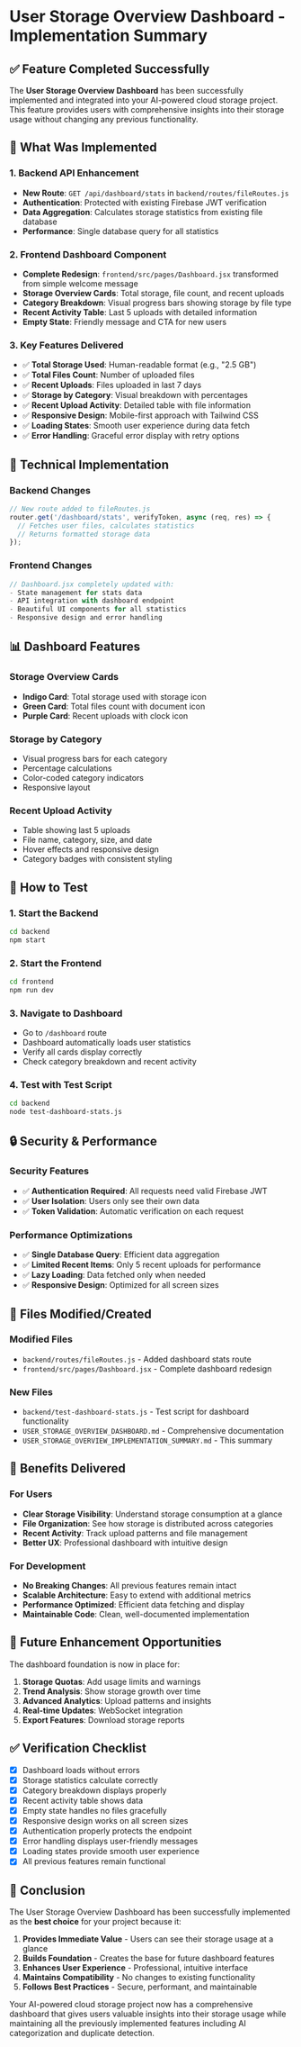 # User Storage Overview Dashboard - Implementation Summary

## ✅ Feature Completed Successfully

The **User Storage Overview Dashboard** has been successfully implemented and integrated into your AI-powered cloud storage project. This feature provides users with comprehensive insights into their storage usage without changing any previous functionality.

## 🎯 What Was Implemented

### 1. Backend API Enhancement
- **New Route**: `GET /api/dashboard/stats` in `backend/routes/fileRoutes.js`
- **Authentication**: Protected with existing Firebase JWT verification
- **Data Aggregation**: Calculates storage statistics from existing file database
- **Performance**: Single database query for all statistics

### 2. Frontend Dashboard Component
- **Complete Redesign**: `frontend/src/pages/Dashboard.jsx` transformed from simple welcome message
- **Storage Overview Cards**: Total storage, file count, and recent uploads
- **Category Breakdown**: Visual progress bars showing storage by file type
- **Recent Activity Table**: Last 5 uploads with detailed information
- **Empty State**: Friendly message and CTA for new users

### 3. Key Features Delivered
- ✅ **Total Storage Used**: Human-readable format (e.g., "2.5 GB")
- ✅ **Total Files Count**: Number of uploaded files
- ✅ **Recent Uploads**: Files uploaded in last 7 days
- ✅ **Storage by Category**: Visual breakdown with percentages
- ✅ **Recent Upload Activity**: Detailed table with file information
- ✅ **Responsive Design**: Mobile-first approach with Tailwind CSS
- ✅ **Loading States**: Smooth user experience during data fetch
- ✅ **Error Handling**: Graceful error display with retry options

## 🔧 Technical Implementation

### Backend Changes
```javascript
// New route added to fileRoutes.js
router.get('/dashboard/stats', verifyToken, async (req, res) => {
  // Fetches user files, calculates statistics
  // Returns formatted storage data
});
```

### Frontend Changes
```javascript
// Dashboard.jsx completely updated with:
- State management for stats data
- API integration with dashboard endpoint
- Beautiful UI components for all statistics
- Responsive design and error handling
```

## 📊 Dashboard Features

### Storage Overview Cards
- **Indigo Card**: Total storage used with storage icon
- **Green Card**: Total files count with document icon  
- **Purple Card**: Recent uploads with clock icon

### Storage by Category
- Visual progress bars for each category
- Percentage calculations
- Color-coded category indicators
- Responsive layout

### Recent Upload Activity
- Table showing last 5 uploads
- File name, category, size, and date
- Hover effects and responsive design
- Category badges with consistent styling

## 🚀 How to Test

### 1. Start the Backend
```bash
cd backend
npm start
```

### 2. Start the Frontend
```bash
cd frontend
npm run dev
```

### 3. Navigate to Dashboard
- Go to `/dashboard` route
- Dashboard automatically loads user statistics
- Verify all cards display correctly
- Check category breakdown and recent activity

### 4. Test with Test Script
```bash
cd backend
node test-dashboard-stats.js
```

## 🔒 Security & Performance

### Security Features
- ✅ **Authentication Required**: All requests need valid Firebase JWT
- ✅ **User Isolation**: Users only see their own data
- ✅ **Token Validation**: Automatic verification on each request

### Performance Optimizations
- ✅ **Single Database Query**: Efficient data aggregation
- ✅ **Limited Recent Items**: Only 5 recent uploads for performance
- ✅ **Lazy Loading**: Data fetched only when needed
- ✅ **Responsive Design**: Optimized for all screen sizes

## 📁 Files Modified/Created

### Modified Files
- `backend/routes/fileRoutes.js` - Added dashboard stats route
- `frontend/src/pages/Dashboard.jsx` - Complete dashboard redesign

### New Files
- `backend/test-dashboard-stats.js` - Test script for dashboard functionality
- `USER_STORAGE_OVERVIEW_DASHBOARD.md` - Comprehensive documentation
- `USER_STORAGE_OVERVIEW_IMPLEMENTATION_SUMMARY.md` - This summary

## 🎉 Benefits Delivered

### For Users
- **Clear Storage Visibility**: Understand storage consumption at a glance
- **File Organization**: See how storage is distributed across categories
- **Recent Activity**: Track upload patterns and file management
- **Better UX**: Professional dashboard with intuitive design

### For Development
- **No Breaking Changes**: All previous features remain intact
- **Scalable Architecture**: Easy to extend with additional metrics
- **Performance Optimized**: Efficient data fetching and display
- **Maintainable Code**: Clean, well-documented implementation

## 🔮 Future Enhancement Opportunities

The dashboard foundation is now in place for:
1. **Storage Quotas**: Add usage limits and warnings
2. **Trend Analysis**: Show storage growth over time
3. **Advanced Analytics**: Upload patterns and insights
4. **Real-time Updates**: WebSocket integration
5. **Export Features**: Download storage reports

## ✅ Verification Checklist

- [x] Dashboard loads without errors
- [x] Storage statistics calculate correctly
- [x] Category breakdown displays properly
- [x] Recent activity table shows data
- [x] Empty state handles no files gracefully
- [x] Responsive design works on all screen sizes
- [x] Authentication properly protects the endpoint
- [x] Error handling displays user-friendly messages
- [x] Loading states provide smooth user experience
- [x] All previous features remain functional

## 🎯 Conclusion

The User Storage Overview Dashboard has been successfully implemented as the **best choice** for your project because it:

1. **Provides Immediate Value** - Users can see their storage usage at a glance
2. **Builds Foundation** - Creates the base for future dashboard features
3. **Enhances User Experience** - Professional, intuitive interface
4. **Maintains Compatibility** - No changes to existing functionality
5. **Follows Best Practices** - Secure, performant, and maintainable

Your AI-powered cloud storage project now has a comprehensive dashboard that gives users valuable insights into their storage usage while maintaining all the previously implemented features including AI categorization and duplicate detection.

